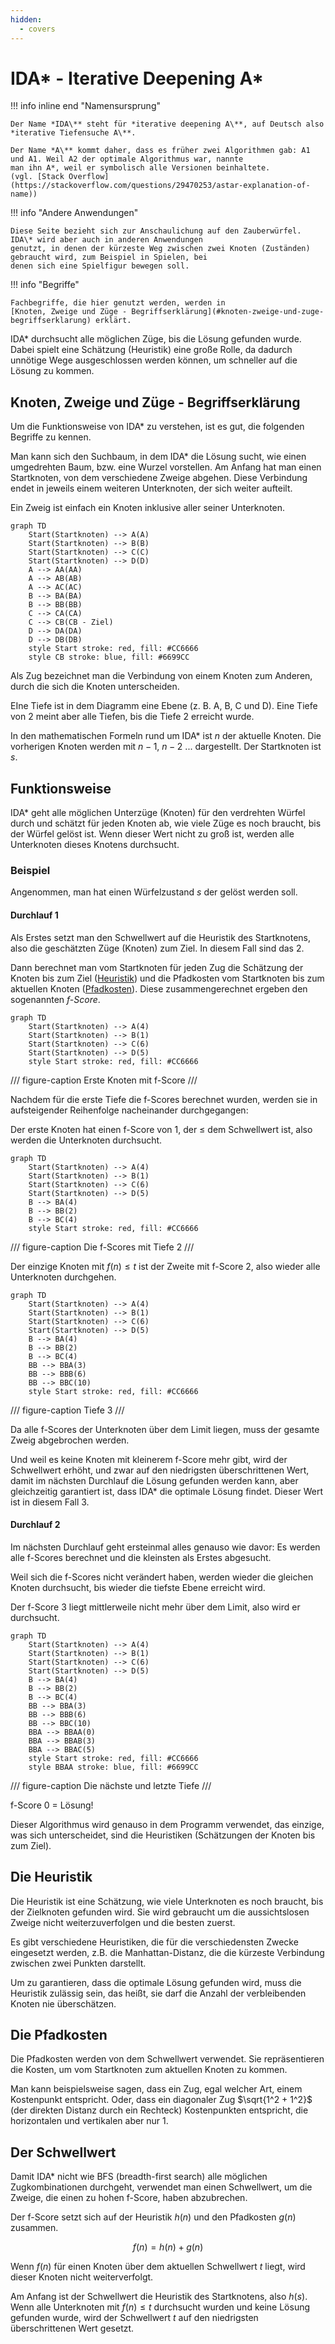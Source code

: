 ```yaml
---
hidden:
  - covers
---
```

# IDA\* - Iterative Deepening A\*

!!! info inline end "Namensursprung"

    Der Name *IDA\** steht für *iterative deepening A\**, auf Deutsch also *iterative Tiefensuche A\**.
    
    Der Name *A\** kommt daher, dass es früher zwei Algorithmen gab: A1 und A1. Weil A2 der optimale Algorithmus war, nannte
    man ihn A*, weil er symbolisch alle Versionen beinhaltete.
    (vgl. [Stack Overflow](https://stackoverflow.com/questions/29470253/astar-explanation-of-name))

!!! info "Andere Anwendungen"

    Diese Seite bezieht sich zur Anschaulichung auf den Zauberwürfel. IDA\* wird aber auch in anderen Anwendungen 
    genutzt, in denen der kürzeste Weg zwischen zwei Knoten (Zuständen) gebraucht wird, zum Beispiel in Spielen, bei 
    denen sich eine Spielfigur bewegen soll.

!!! info "Begriffe"

    Fachbegriffe, die hier genutzt werden, werden in 
    [Knoten, Zweige und Züge - Begriffserklärung](#knoten-zweige-und-zuge-begriffserklarung) erklärt.

IDA\* durchsucht alle möglichen Züge, bis die Lösung gefunden wurde. Dabei spielt eine Schätzung (Heuristik) eine große
Rolle, da dadurch unnötige Wege ausgeschlossen werden können, um schneller auf die Lösung zu kommen.

## Knoten, Zweige und Züge - Begriffserklärung

Um die Funktionsweise von IDA\* zu verstehen, ist es gut, die folgenden Begriffe zu kennen.

Man kann sich den Suchbaum, in dem IDA\* die Lösung sucht, wie einen umgedrehten Baum, bzw. eine Wurzel vorstellen.
Am Anfang hat man einen Startknoten, von dem verschiedene Zweige abgehen. Diese Verbindung endet in jeweils einem
weiteren Unterknoten, der sich weiter aufteilt.

Ein Zweig ist einfach ein Knoten inklusive aller seiner Unterknoten.

```mermaid
graph TD
    Start(Startknoten) --> A(A)
    Start(Startknoten) --> B(B)
    Start(Startknoten) --> C(C)
    Start(Startknoten) --> D(D)
    A --> AA(AA)
    A --> AB(AB)
    A --> AC(AC)
    B --> BA(BA)
    B --> BB(BB)
    C --> CA(CA)
    C --> CB(CB - Ziel)
    D --> DA(DA)
    D --> DB(DB)
    style Start stroke: red, fill: #CC6666
    style CB stroke: blue, fill: #6699CC
```

Als Zug bezeichnet man die Verbindung von einem Knoten zum Anderen, durch die sich die Knoten unterscheiden.

EIne Tiefe ist in dem Diagramm eine Ebene (z. B. A, B, C und D). Eine Tiefe von 2 meint aber alle Tiefen, bis die 
Tiefe 2 erreicht wurde.

In den mathematischen Formeln rund um IDA\* ist $n$ der aktuelle Knoten. Die vorherigen Knoten werden mit $n-1$, $n-2$
... dargestellt. Der Startknoten ist $s$.

## Funktionsweise

IDA\* geht alle möglichen Unterzüge (Knoten) für den verdrehten Würfel durch und schätzt für jeden Knoten ab, wie viele
Züge es noch braucht, bis der Würfel gelöst ist. Wenn dieser Wert nicht zu groß ist, werden alle Unterknoten dieses
Knotens durchsucht.

### Beispiel

Angenommen, man hat einen Würfelzustand $s$ der gelöst werden soll.

#### Durchlauf 1

Als Erstes setzt man den Schwellwert auf die Heuristik des Startknotens, also die geschätzten Züge (Knoten) zum Ziel. In
diesem Fall sind das 2.

Dann berechnet man vom Startknoten für jeden Zug die Schätzung der Knoten bis zum Ziel ([Heuristik](#die-heuristik)) und
die Pfadkosten vom Startknoten bis zum aktuellen Knoten ([Pfadkosten](#die-pfadkosten)). Diese zusammengerechnet
ergeben den sogenannten *f-Score*.

```mermaid
graph TD
    Start(Startknoten) --> A(4)
    Start(Startknoten) --> B(1)
    Start(Startknoten) --> C(6)
    Start(Startknoten) --> D(5)
    style Start stroke: red, fill: #CC6666
```

/// figure-caption
Erste Knoten mit f-Score
///

Nachdem für die erste Tiefe die f-Scores berechnet wurden, werden sie in aufsteigender Reihenfolge nacheinander
durchgegangen:

Der erste Knoten hat einen f-Score von 1, der ≤ dem Schwellwert ist, also werden die Unterknoten durchsucht.

```mermaid
graph TD
    Start(Startknoten) --> A(4)
    Start(Startknoten) --> B(1)
    Start(Startknoten) --> C(6)
    Start(Startknoten) --> D(5)
    B --> BA(4)
    B --> BB(2)
    B --> BC(4)
    style Start stroke: red, fill: #CC6666
```

/// figure-caption
Die f-Scores mit Tiefe 2
///

Der einzige Knoten mit $f(n) \le{t}$ ist der Zweite mit f-Score 2, also wieder alle Unterknoten durchgehen.

```mermaid
graph TD
    Start(Startknoten) --> A(4)
    Start(Startknoten) --> B(1)
    Start(Startknoten) --> C(6)
    Start(Startknoten) --> D(5)
    B --> BA(4)
    B --> BB(2)
    B --> BC(4)
    BB --> BBA(3)
    BB --> BBB(6)
    BB --> BBC(10)
    style Start stroke: red, fill: #CC6666
```

/// figure-caption
Tiefe 3
///

Da alle f-Scores der Unterknoten über dem Limit liegen, muss der gesamte Zweig abgebrochen werden.

Und weil es keine Knoten mit kleinerem f-Score mehr gibt, wird der Schwellwert erhöht, und zwar auf den
niedrigsten überschrittenen Wert, damit im nächsten Durchlauf die Lösung gefunden werden kann, aber gleichzeitig
garantiert ist, dass IDA\* die optimale Lösung findet. Dieser Wert ist in diesem Fall 3.

#### Durchlauf 2

Im nächsten Durchlauf geht ersteinmal alles genauso wie davor: Es werden alle f-Scores berechnet und die kleinsten als
Erstes abgesucht.

Weil sich die f-Scores nicht verändert haben, werden wieder die gleichen Knoten durchsucht, bis wieder die tiefste Ebene
erreicht wird.

Der f-Score 3 liegt mittlerweile nicht mehr über dem Limit, also wird er durchsucht.

```mermaid
graph TD
    Start(Startknoten) --> A(4)
    Start(Startknoten) --> B(1)
    Start(Startknoten) --> C(6)
    Start(Startknoten) --> D(5)
    B --> BA(4)
    B --> BB(2)
    B --> BC(4)
    BB --> BBA(3)
    BB --> BBB(6)
    BB --> BBC(10)
    BBA --> BBAA(0)
    BBA --> BBAB(3)
    BBA --> BBAC(5)
    style Start stroke: red, fill: #CC6666
    style BBAA stroke: blue, fill: #6699CC
```

/// figure-caption
Die nächste und letzte Tiefe
///

f-Score 0 = Lösung!

Dieser Algorithmus wird genauso in dem Programm verwendet, das einzige, was sich unterscheidet, sind die Heuristiken
(Schätzungen der Knoten bis zum Ziel).

## Die Heuristik

Die Heuristik ist eine Schätzung, wie viele Unterknoten es noch braucht, bis der Zielknoten gefunden wird.
Sie wird gebraucht um die aussichtslosen Zweige nicht weiterzuverfolgen und die besten zuerst.

Es gibt verschiedene Heuristiken, die für die verschiedensten Zwecke eingesetzt werden, z.B. die Manhattan-Distanz, die
die kürzeste Verbindung zwischen zwei Punkten darstellt.

Um zu garantieren, dass die optimale Lösung gefunden wird, muss die Heuristik zulässig sein, das heißt, sie darf die
Anzahl der verbleibenden Knoten nie überschätzen.

## Die Pfadkosten

Die Pfadkosten werden von dem Schwellwert verwendet. Sie repräsentieren die Kosten, um vom Startknoten zum aktuellen
Knoten zu kommen.

Man kann beispielsweise sagen, dass ein Zug, egal welcher Art, einem Kostenpunkt entspricht. Oder,
dass ein diagonaler Zug $\sqrt{1^2 + 1^2}$ (der direkten Distanz durch ein Rechteck) Kostenpunkten entspricht, die
horizontalen und vertikalen aber nur 1.

## Der Schwellwert

Damit IDA\* nicht wie BFS (breadth-first search) alle möglichen Zugkombinationen durchgeht, verwendet man einen
Schwellwert, um die Zweige, die einen zu hohen f-Score, haben abzubrechen.

Der f-Score setzt sich auf der Heuristik $h(n)$ und den Pfadkosten $g(n)$ zusammen.

$$
f(n) = h(n) + g(n)
$$

Wenn $f(n)$ für einen Knoten über dem aktuellen Schwellwert $t$ liegt, wird dieser Knoten nicht weiterverfolgt.

Am Anfang ist der Schwellwert die Heuristik des Startknotens, also $h(s)$. Wenn alle Unterknoten mit $f(n) \le{t}$
durchsucht wurden und keine Lösung gefunden wurde, wird der Schwellwert $t$ auf den niedrigsten überschrittenen Wert
gesetzt.